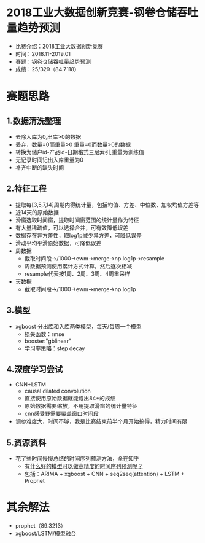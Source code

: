 # 2018工业大数据创新竞赛-钢卷仓储吞吐量趋势预测
- 比赛介绍：[2018工业大数据创新竞赛](http://www.industrial-bigdata.com/datacompetition)
- 时间：2018.11-2019.01
- 赛题：[钢卷仓储吞吐量趋势预测](http://www.industrial-bigdata.com/competition/competitionAction!showDetail34.action?competition.competitionId=4)
- 成绩：25/329（84.7118）

# 赛题思路
## 1.数据清洗整理
- 去除入库为0,出库>0的数据
- 丢弃，数量=0而重量>0 重量=0而数量>0的数据
- 转换为储户id-产品id-日期格式三层索引,重量为训练值
- 无记录时间记出入库重量为0
- 补齐中断的缺失时间

## 2.特征工程
- 提取每[3,5,7,14]周期内得统计量，包括均值、方差、中位数、加权均值方差等
- 近14天的原始数据
- 滑窗选取时间窗，提取时间窗范围的统计量作为特征
- 有大量稀疏值，可以选择合并，可有效降低误差
- 数据存在异方差性，取log1p减少异方差，可降低误差
- 滑动平均平滑原始数据，可降低误差
- 周数据
  - 截取时间段->/1000->ewm->merge->np.log1p->resample
  - 周数据预测使用累计方式计算，然后逐次相减
  - resample代表按1周、2周、3周、4周重采样
- 天数据
  - 截取时间段->/1000->ewm->merge->np.log1p

## 3.模型
- xgboost 分出库和入库两类模型，每天/每周一个模型
  - 损失函数：rmse
  - booster:"gblinear"
  - 学习率策略：step decay
  
## 4.深度学习尝试
- CNN+LSTM
  - causal dilated convolution
  - 直接使用原始数据就能跑出84+的成绩
  - 原始数据需要缩放，不用提取滑窗的统计量特征
  - cnn感受野需要覆盖窗口时间段
- 调参难度大，时间不够，我是比赛结束前半个月开始搞得，精力时间有限

## 5.资源资料
- 花了些时间慢慢总结的时间序列预测方法，全在知乎
  - [有什么好的模型可以做高精度的时间序列预测呢？](https://www.zhihu.com/question/21229371/answer/533770345)
  - 包括：ARIMA + xgboost + CNN + seq2seq(attention) + LSTM + Prophet

# 其余解法
- prophet（89.3213）
- xgboost/LSTM/模型融合
